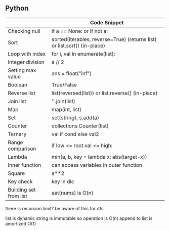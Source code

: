 ## Python

||Code Snippet|
|-|-|
|Checking null|if a == None: or if not a:|
|Sort|sorted(iterables, reverse=True) (returns list) or list.sort() (in-place)|
|Loop with index|for i, val in enumerate(list):
|Integer division| a // 2|
|Setting max value| ans = float("inf")|
|Boolean|True/False|
|Reverse list|list(reversed(list)) or list.reverse() (in-place)|
|Join list|''.join(list)|
|Map|map(int, list)|
|Set|set(string), s.add(a)|
|Counter|collections.Counter(list)|
|Ternary|val if cond else val2|
|Range comparison|if low <= root.val <= high:|
|Lambda|min(a, b, key = lambda x: abs(target-x))|
|Inner function|can access variables in outer function|
|Square|a**2|
|Key check| key in dic|
|Building set from list| set(nums) is O(n)|

there is recursion limit? be aware of this for dfs

list is dynamic
string is immutable so operation is O(n)
append to list is amortized O(1)


